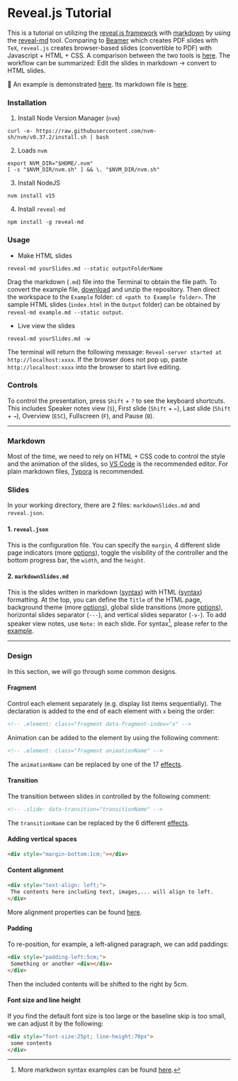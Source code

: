 # Reveal.js Tutorial

This is a tutorial on utilizing the [reveal.js framework](https://revealjs.com/) with [markdown](https://www.markdownguide.org/) by using the [reveal-md](https://github.com/webpro/reveal-md) tool. Comparing to [Beamer](https://www.overleaf.com/learn/latex/Beamer) which creates PDF slides with `TeX`, `reveal.js` creates browser-based slides (convertible to PDF) with Javascript + HTML + CSS. A comparison between the two tools is [here](https://www.maths.dur.ac.uk/users/s.m.fearn/blog/2020/revealjs/). The workflow can be summarized: Edit the slides in markdown → convert to HTML slides.

🚀 An example is demonstrated [here](https://www.haochehsu.com/slides/revealJS/index.html). Its markdown file is [here](https://github.com/howardhsumail/revealJS-Tutorial/blob/main/Example/example.md?plain=1).

### Installation

1. Install Node Version Manager (`nvm`)

```shell
curl -o- https://raw.githubusercontent.com/nvm-sh/nvm/v0.37.2/install.sh | bash
```

2. Loads `nvm`

```shell
export NVM_DIR="$HOME/.nvm"
[ -s "$NVM_DIR/nvm.sh" ] && \. "$NVM_DIR/nvm.sh"
```

3. Install NodeJS

```shell
nvm install v15
```

4. Install `reveal-md`

```shell
npm install -g reveal-md
```

### Usage

- Make HTML slides

```shell
reveal-md yourSlides.md --static outputFolderName
```

Drag the markdown (`.md`) file into the Terminal to obtain the file path. To convert the example file, [download](https://github.com/howardhsumail/revealJS-Tutorial/archive/refs/heads/main.zip) and unzip the repository. Then direct the workspace to the `Example` folder: `cd <path to Example folder>`. The sample HTML slides (`index.html` in the `Output` folder) can be obtained by `reveal-md example.md --static output`.

- Live view the slides

```shell
reveal-md yourSlides.md -w
```

The terminal will return the following message: `Reveal-server started at http://localhost:xxxx`. If the browser does not pop up, paste `http://localhost:xxxx` into the browser to start live editing.

### Controls

To control the presentation, press `Shift` + `?` to see the keyboard shortcuts. This includes Speaker notes view (`S`), First slide (`Shift` + `←`), Last slide (`Shift` + `→`), Overview (`ESC`), Fullscreen (`F`), and Pause (`B`).

---

### Markdown

Most of the time, we need to rely on HTML + CSS code to control the style and the animation of the slides, so [VS Code](https://code.visualstudio.com/) is the recommended editor. For plain markdown files, [Typora](https://typora.io/) is recommended.

### Slides

In your working directory, there are 2 files: `markdownSlides.md` and `reveal.json`.

#### 1. `reveal.json`

This is the configuration file. You can specify the `margin`, 4 different slide page indicators (more [options](https://revealjs.com/slide-numbers/)), toggle the visibility of the controller and the bottom progress bar, the `width`, and the `height`.

#### 2. `markdownSlides.md`

This is the slides written in markdown ([syntax](https://www.markdownguide.org/basic-syntax/)) with HTML ([syntax](https://www.w3schools.com/html/html5_syntax.asp)) formatting. At the top, you can define the `Title` of the HTML page, background theme (more [options](https://revealjs.com/themes/)), global slide transitions (more [options](https://revealjs.com/transitions/)), horizontal slides separator (`---`), and vertical slides separator (`-v-`). To add speaker view notes, use `Note:` in each slide. For syntax[^1], please refer to the [example](https://github.com/howardhsumail/revealJS-Tutorial/blob/main/Example/example.md?plain=1).

---

###  Design

In this section, we will go through some common designs. 

#### Fragment

Control each element separately (e.g. display list items sequentially). The declaration is added to the end of each element with `x` being the order:

```md
<!-- .element: class="fragment data-fragment-index="x" -->
```

Animation can be added to the element by using the following comment:

```md
<!-- .element: class="fragment animationName" -->
```
The `animationName` can be replaced by one of the 17 [effects](https://revealjs.com/fragments/).

#### Transition

The transition between slides in controlled by the following comment:

```md
<!-- .slide: data-transition="transitionName" -->
```
The `transitionName` can be replaced by the 6 different [effects](https://revealjs.com/transitions/).

#### Adding vertical spaces

```html
<div style="margin-bottom:1cm;"></div>
```

#### Content alignment

```html
<div style="text-align: left;">
 The contents here including text, images,... will align to left.
</div>
```
More alignment properties can be found [here](https://www.w3schools.com/cssref/pr_text_text-align.ASP).

#### Padding

To re-position, for example, a left-aligned paragraph, we can add paddings:

```html
<div style="padding-left:5cm;">
 Something or another <div></div>
</div>
```
Then the included contents will be shifted to the right by 5cm.

#### Font size and line height

If you find the default font size is too large or the baseline skip is too small, we can adjust it by the following:

```html
<div style="font-size:25pt; line-height:70px">
 some contents
</div>
```

[^1]: More markdwon syntax examples can be found [here](https://github.com/humrochagf/revelation/blob/main/example_slides/slides.md?plain=1).
